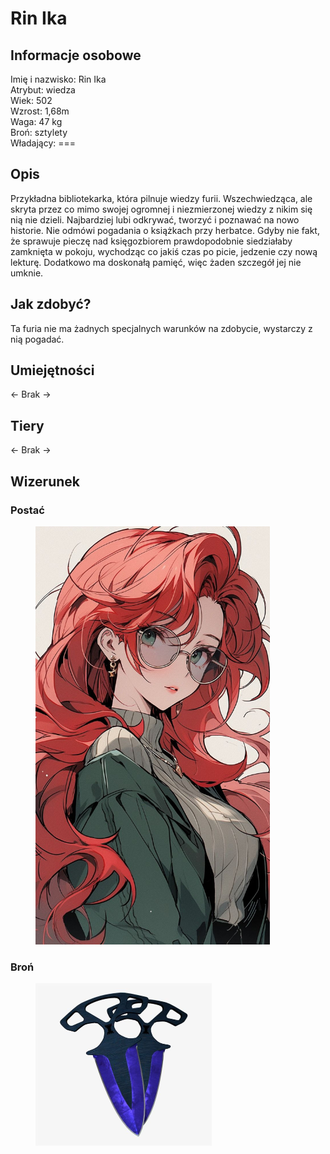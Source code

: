 # Rin Ika

## Informacje osobowe

Imię i nazwisko: Rin Ika\
Atrybut: wiedza\
Wiek: 502\
Wzrost: 1,68m\
Waga: 47 kg\
Broń: sztylety\
Władający: ===&#x20;

## Opis

Przykładna bibliotekarka, która pilnuje wiedzy furii. Wszechwiedząca, ale skryta przez co mimo swojej ogromnej i niezmierzonej wiedzy z nikim się nią nie dzieli. Najbardziej lubi odkrywać, tworzyć i poznawać na nowo historie. Nie odmówi pogadania o książkach przy herbatce. Gdyby nie fakt, że sprawuje pieczę nad księgozbiorem prawdopodobnie siedziałaby zamknięta w pokoju, wychodząc co jakiś czas po picie, jedzenie czy nową lekturę. Dodatkowo ma doskonałą pamięć, więc żaden szczegół jej nie umknie.

## Jak zdobyć?

Ta furia nie ma żadnych specjalnych warunków na zdobycie, wystarczy z nią pogadać.

## Umiejętności

<- Brak ->

## Tiery

<- Brak ->

## Wizerunek

### Postać

<figure><img src="../../.gitbook/assets/image (29).png" alt="" width="375"><figcaption></figcaption></figure>

### Broń

<figure><img src="../../.gitbook/assets/image (28).png" alt="" width="282"><figcaption></figcaption></figure>
